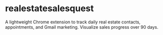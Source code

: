 # realestatesalesquest
A lightweight Chrome extension to track daily real estate contacts, appointments, and Gmail marketing. Visualize sales progress over 90 days.
